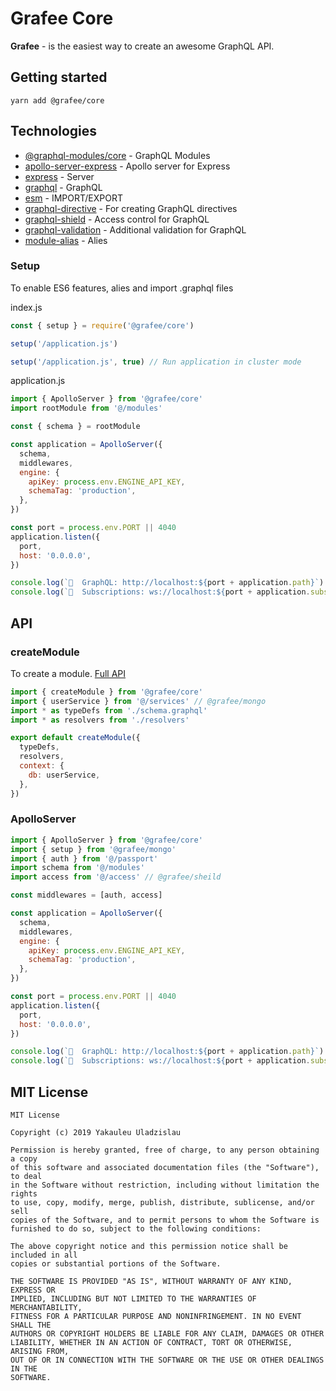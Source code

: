 # Grafee Core

**Grafee** - is the easiest way to create an awesome GraphQL API.

## Getting started

```
yarn add @grafee/core
```

## Technologies

- [@graphql-modules/core](https://www.npmjs.com/package/@graphql-modules/core) - GraphQL Modules
- [apollo-server-express](https://www.npmjs.com/package/apollo-server-express) - Apollo server for Express
- [express](https://www.npmjs.com/package/express) - Server
- [graphql](https://www.npmjs.com/package/graphql) - GraphQL
- [esm](https://www.npmjs.com/package/esm) - IMPORT/EXPORT
- [graphql-directive](https://www.npmjs.com/package/graphql-directive) - For creating GraphQL directives
- [graphql-shield](https://www.npmjs.com/package/graphql-shield) - Access control for GraphQL
- [graphql-validation](https://www.npmjs.com/package/graphql-validation) - Additional validation for GraphQL
- [module-alias](https://www.npmjs.com/package/module-alias) - Alies

### Setup

To enable ES6 features, alies and import .graphql files

index.js

```js
const { setup } = require('@grafee/core')

setup('/application.js')

setup('/application.js', true) // Run application in cluster mode
```

application.js

```js
import { ApolloServer } from '@grafee/core'
import rootModule from '@/modules'

const { schema } = rootModule

const application = ApolloServer({
  schema,
  middlewares,
  engine: {
    apiKey: process.env.ENGINE_API_KEY,
    schemaTag: 'production',
  },
})

const port = process.env.PORT || 4040
application.listen({
  port,
  host: '0.0.0.0',
})

console.log(`🚀  GraphQL: http://localhost:${port + application.path}`)
console.log(`🚀  Subscriptions: ws://localhost:${port + application.subscriptions}`)

```

## API

### createModule

To create a module. [Full API](https://www.npmjs.com/package/@graphql-modules/core)

```js
import { createModule } from '@grafee/core'
import { userService } from '@/services' // @grafee/mongo
import * as typeDefs from './schema.graphql'
import * as resolvers from './resolvers'

export default createModule({
  typeDefs,
  resolvers,
  context: {
    db: userService,
  },
})
```

### ApolloServer

```js
import { ApolloServer } from '@grafee/core'
import { setup } from '@grafee/mongo'
import { auth } from '@/passport'
import schema from '@/modules'
import access from '@/access' // @grafee/sheild

const middlewares = [auth, access]

const application = ApolloServer({
  schema,
  middlewares,
  engine: {
    apiKey: process.env.ENGINE_API_KEY,
    schemaTag: 'production',
  },
})

const port = process.env.PORT || 4040
application.listen({
  port,
  host: '0.0.0.0',
})

console.log(`🚀  GraphQL: http://localhost:${port + application.path}`)
console.log(`🚀  Subscriptions: ws://localhost:${port + application.subscriptions}`)

```

## MIT License

```
MIT License

Copyright (c) 2019 Yakauleu Uladzislau

Permission is hereby granted, free of charge, to any person obtaining a copy
of this software and associated documentation files (the "Software"), to deal
in the Software without restriction, including without limitation the rights
to use, copy, modify, merge, publish, distribute, sublicense, and/or sell
copies of the Software, and to permit persons to whom the Software is
furnished to do so, subject to the following conditions:

The above copyright notice and this permission notice shall be included in all
copies or substantial portions of the Software.

THE SOFTWARE IS PROVIDED "AS IS", WITHOUT WARRANTY OF ANY KIND, EXPRESS OR
IMPLIED, INCLUDING BUT NOT LIMITED TO THE WARRANTIES OF MERCHANTABILITY,
FITNESS FOR A PARTICULAR PURPOSE AND NONINFRINGEMENT. IN NO EVENT SHALL THE
AUTHORS OR COPYRIGHT HOLDERS BE LIABLE FOR ANY CLAIM, DAMAGES OR OTHER
LIABILITY, WHETHER IN AN ACTION OF CONTRACT, TORT OR OTHERWISE, ARISING FROM,
OUT OF OR IN CONNECTION WITH THE SOFTWARE OR THE USE OR OTHER DEALINGS IN THE
SOFTWARE.
```
